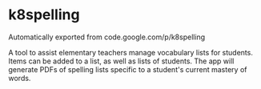 # k8spelling
Automatically exported from code.google.com/p/k8spelling

A tool to assist elementary teachers manage vocabulary lists for students.  Items can be added to a list, as well as lists of students.  The app will generate PDFs of spelling lists specific to a student's current mastery of words.
